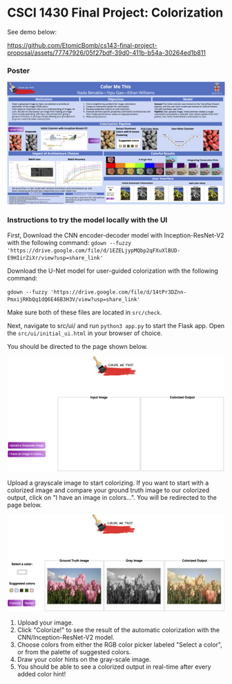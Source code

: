 # **CSCI 1430 Final Project: Colorization**


See demo below:


https://github.com/EtomicBomb/cs143-final-project-proposal/assets/77747926/05f27bdf-39d0-411b-b54a-30264ed1b811








### **Poster**
![image info](./poster.jpg)


### **Instructions to try the model locally with the UI**

First, Download the CNN encoder-decoder model with Inception-ResNet-V2 with the following command:
`gdown --fuzzy 'https://drive.google.com/file/d/1EZELjypMQbp2qFXuXlBUD-E9HIirZiXr/view?usp=share_link'`

Download the U-Net model for user-guided colorization with the following command:

`gdown --fuzzy 'https://drive.google.com/file/d/14tPr3DZnn-PmxijRKbQq1dQ6E46B3H3V/view?usp=share_link'`

Make sure both of these files are located in `src/check`.


Next, navigate to src/ui/ and run `python3 app.py` to start the Flask app. Open the `src/ui/initial_ui.html` in your browser of choice. 

You should be directed to the page shown below.



![image info](./readme_pictures/ui_firstp.png)

Upload a grayscale image to start colorizing. If you want to start with a colorized image and compare your ground truth image to our colorized output, click on "I have an image in colors...". You will be redirected to the page below.

![image info](./readme_pictures/ui_inception.png)

1) Upload your image.
2) Click "Colorize!" to see the result of the automatic colorization with the CNN/Inception-ResNet-V2 model.
3) Choose colors from either the RGB color picker labeled "Select a color", or from the palette of suggested colors.
4) Draw your color hints on the gray-scale image.
5) You should be able to see a colorized output in real-time after every added color hint!





